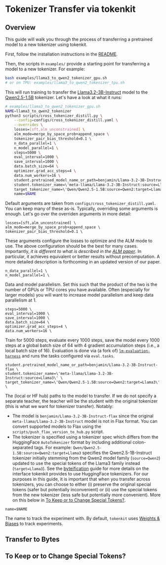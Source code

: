 # Tokenizer Transfer via tokenkit

## Overview

This guide will walk you through the process of transferring a pretrained model to a new tokenizer using tokenkit.

First, follow the installation instructions in the [README](../README.md).

Then, the scripts in `examples/` provide a starting point for transferring a model to a new tokenizer. For example:

```bash
bash examples/llama3_to_qwen2_tokenizer_gpu.sh
# or on TPU: examples/llama3_to_qwen2_tokenizer_tpu.sh
```

This will run training to transfer the [Llama3.2-3B-Instruct](https://huggingface.co/meta-llama/Llama-3.2-3B-Instruct) model to the [Qwen2.5-1.5B](https://huggingface.co/Qwen/Qwen2.5-1.5B-Instruct) tokenizer. Let's have a look at what it runs:

```bash
# examples/llama3_to_qwen2_tokenizer_gpu.sh
NAME=llama3_to_qwen2_tokenizer
python3 scripts/cross_tokenizer_distill.py \
    --config=configs/cross_tokenizer_distill.yaml \
    --overrides \
    losses=[sft,alm_unconstrained] \
    alm_mode=merge_by_space_prob+append_space \
    tokenizer_pair_bias_threshold=0.1 \
    n_data_parallel=1 \
    n_model_parallel=1 \
    steps=5000 \
    eval_interval=1000 \
    save_interval=1000 \
    data.batch_size=64 \
    optimizer.grad_acc_steps=4 \
    data.num_workers=16 \
    student.pretrained_model_name_or_path=benjamin/Llama-3.2-3B-Instruct-flax \
    student.tokenizer_name=\'meta-llama/Llama-3.2-3B-Instruct:source=Llama3\' \
    target_tokenizer_name=\'Qwen/Qwen2.5-1.5B:source=Qwen2:target=Llama3\' \
    name=$NAME
```

Default arguments are taken from `configs/cross_tokenizer_distill.yaml`. You can keep many of these as-is. Typically, overriding some arguments is enough. Let's go over the overriden arguments in more detail:

```
losses=[sft,alm_unconstrained] \
alm_mode=merge_by_space_prob+append_space \
tokenizer_pair_bias_threshold=0.1 \
```

These arguments configure the losses to optimize and the ALM mode to use. The above configuration should be the best for many cases. Importantly, *it is different to what is described in the [ALM paper](https://arxiv.org/abs/2503.20083)*. In particular, it achieves equivalent or better results without precomputation. A more detailed description is forthcoming in an updated version of our paper.

```
n_data_parallel=1 \
n_model_parallel=1 \
```

Data and model parallelism. Set this such that the product of the two is the number of GPUs or TPU cores you have available. Often (especially for larger models) you will want to increase model parallelism and keep data parallelism at 1.

```
steps=5000 \
eval_interval=1000 \
save_interval=1000 \
data.batch_size=64 \
optimizer.grad_acc_steps=4 \
data.num_workers=16 \
```

Train for 5000 steps, evaluate every 1000 steps, save the model every 1000 steps at a global batch size of 64 with 4 gradient accumulation steps (i.e., a local batch size of 16). Evaluation is done via (a fork of) [`lm-evaluation-harness`](https://github.com/bminixhofer/lm-evaluation-harness) and runs the tasks configured via `eval.tasks`.

```
student.pretrained_model_name_or_path=benjamin/Llama-3.2-3B-Instruct-flax \
student.tokenizer_name=\'meta-llama/Llama-3.2-3B-Instruct:source=Llama3\' \
target_tokenizer_name=\'Qwen/Qwen2.5-1.5B:source=Qwen2:target=Llama3\' \
```

The (local or HF hub) paths to the model to transfer. If we do not specify a separate teacher, the teacher will be the student with the original tokenizer (this is what we want for tokenizer transfer). Notably:

- The model is `benjamin/Llama-3.2-3B-Instruct-flax` since the original `meta-llama/Llama-3.2-3B-Instruct` model is not in Flax format. You can convert supported models to Flax using the `scripts/push_flax_version_to_hub.py` script.
- The tokenizer is specified using a tokenizer spec which differs from the HuggingFace `AutoTokenizer` format by including additional colon-separated tags. For example: `Qwen/Qwen2.5-1.5B:source=Qwen2:target=Llama3` specifies the Qwen2.5-1B-Instruct tokenizer initially stemming from the Qwen2 model family (`source=Qwen2`) updated to use the special tokens of the Llama3 family instead (`target=Llama3`). See the [byteification](./byteification.md) guide for more details on the interface tokenkit provides to use HuggingFace tokenizers. For our purposes in this guide, it is important that when you transfer across tokenizers, you can choose to either (i) preserve the original special tokens (safer but potentially inconvenient) or (ii) use the special tokens from the new tokenizer (less safe but potentially more convenient). More on this below in [To Keep or to Change Special Tokens?](#to-keep-or-to-change-special-tokens).

```
name=$NAME
```

The name to track the experiment with. By default, `tokenkit` uses [Weights & Biases](https://www.wandb.ai/) to track experiments.

## Transfer to Bytes

## To Keep or to Change Special Tokens?